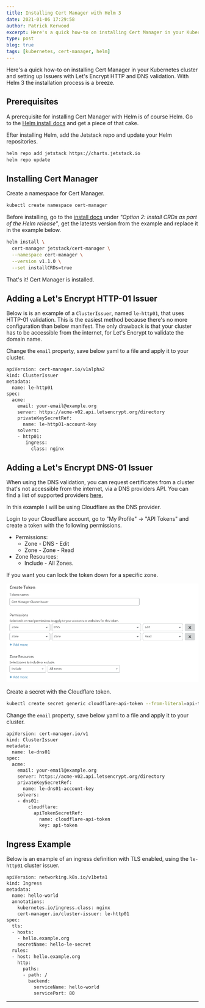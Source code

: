 ```yaml
---
title: Installing Cert Manager with Helm 3
date: 2021-01-06 17:29:58
author: Patrick Kerwood
excerpt: Here's a quick how-to on installing Cert Manager in your Kubernetes cluster and setting up Issuers with Let's Encrypt HTTP and DNS validation. With Helm 3 the installation process is a breeze. 
type: post
blog: true
tags: [kubernetes, cert-manager, helm]
---
```

Here's a quick how-to on installing Cert Manager in your Kubernetes cluster and setting up Issuers with Let's Encrypt HTTP and DNS validation. With Helm 3 the installation process is a breeze. 

## Prerequisites
A prerequisite for installing Cert Manager with Helm is of course Helm. Go to the [Helm install docs](https://helm.sh/docs/intro/install/) and get a piece of that cake.

Efter installing Helm, add the Jetstack repo and update your Helm repositories.
```sh
helm repo add jetstack https://charts.jetstack.io
helm repo update
```

## Installing Cert Manager
Create a namespace for Cert Manager.
```sh
kubectl create namespace cert-manager
```

Before installing, go to the [install docs](https://cert-manager.io/docs/installation/kubernetes/#installing-with-helm) under *"Option 2: install CRDs as part of the Helm release"*, get the latests version from the example and replace it in the example below.
```sh
helm install \
  cert-manager jetstack/cert-manager \
  --namespace cert-manager \
  --version v1.1.0 \
  --set installCRDs=true
```

That's it! Cert Manager is installed.

## Adding a Let's Encrypt HTTP-01 Issuer

Below is is an example of a `ClusterIssuer`, named `le-http01`, that uses HTTP-01 validation. This is the easiest method because there's no more configuration than below manifest. The only drawback is that your cluster has to be accessible from the internet, for Let's Encrypt to validate the domain name.

Change the `email` property, save below yaml to a file and apply it to your cluster.

```yaml{7}
apiVersion: cert-manager.io/v1alpha2
kind: ClusterIssuer
metadata:
  name: le-http01
spec:
  acme:
    email: your-email@example.org
    server: https://acme-v02.api.letsencrypt.org/directory
    privateKeySecretRef:
      name: le-http01-account-key
    solvers:
    - http01:
       ingress:
         class: nginx
```

## Adding a Let's Encrypt DNS-01 Issuer

When using the DNS validation, you can request certificates from a cluster that's not accessible from the internet, via a DNS providers API.
You can find a list of supported providers [here.](https://cert-manager.io/docs/configuration/acme/dns01/)

In this example I will be using Cloudflare as the DNS provider.

Login to your Cloudflare account, go to "My Profile" -> "API Tokens" and create a token with the following permissions.

  - Permissions:
    - Zone - DNS - Edit
    - Zone - Zone - Read
  - Zone Resources:
    - Include - All Zones.

If you want you can lock the token down for a specific zone.

![](./cloudflare.png)

Create a secret with the Cloudflare token.
```sh
kubectl create secret generic cloudflare-api-token --from-literal=api-token=<insert-token-here> -n cert-manager
```

Change the `email` property, save below yaml to a file and apply it to your cluster.
```yaml{7}
apiVersion: cert-manager.io/v1
kind: ClusterIssuer
metadata:
  name: le-dns01
spec:
  acme:
    email: your-email@example.org
    server: https://acme-v02.api.letsencrypt.org/directory
    privateKeySecretRef:
      name: le-dns01-account-key
    solvers:
    - dns01:
        cloudflare:
          apiTokenSecretRef:
            name: cloudflare-api-token
            key: api-token
```

## Ingress Example

Below is an example of an ingress definition with TLS enabled, using the `le-http01` cluster issuer.

```yaml{7,9-12}
apiVersion: networking.k8s.io/v1beta1
kind: Ingress
metadata:
  name: hello-world
  annotations:
    kubernetes.io/ingress.class: nginx
    cert-manager.io/cluster-issuer: le-http01
spec:
  tls:
  - hosts:
    - hello.example.org
    secretName: hello-le-secret
  rules:
  - host: hello.example.org
    http:
      paths:
      - path: /
        backend:
          serviceName: hello-world
          servicePort: 80
```
---